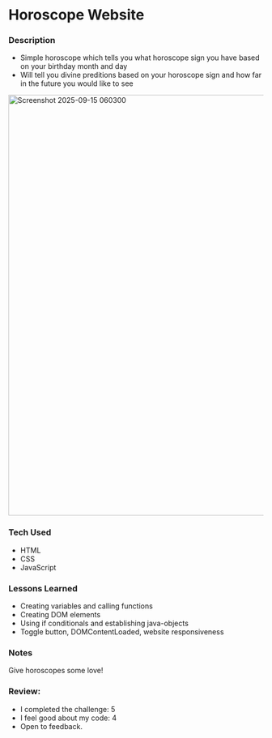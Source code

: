 # Horoscope Website

### Description
- Simple horoscope which tells you what horoscope sign you have based on your birthday month and day
- Will tell you divine preditions based on your horoscope sign and how far in the future you would like to see

<img width="1867" height="831" alt="Screenshot 2025-09-15 060300" src="https://github.com/user-attachments/assets/5bbd8d6c-cdd2-44a6-a845-f34417b5c20c" />


### Tech Used
- HTML
- CSS
- JavaScript

### Lessons Learned
- Creating variables and calling functions
- Creating DOM elements
- Using if conditionals and establishing java-objects
- Toggle button, DOMContentLoaded, website responsiveness

### Notes
Give horoscopes some love!

### Review:

- I completed the challenge: 5
- I feel good about my code: 4
- Open to feedback.
